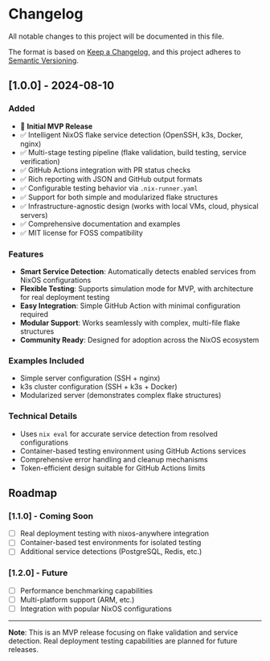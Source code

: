 # Changelog

All notable changes to this project will be documented in this file.

The format is based on [Keep a Changelog](https://keepachangelog.com/en/1.0.0/),
and this project adheres to [Semantic Versioning](https://semver.org/spec/v2.0.0.html).

## [1.0.0] - 2024-08-10

### Added
- 🚀 **Initial MVP Release**
- ✅ Intelligent NixOS flake service detection (OpenSSH, k3s, Docker, nginx)
- ✅ Multi-stage testing pipeline (flake validation, build testing, service verification)
- ✅ GitHub Actions integration with PR status checks
- ✅ Rich reporting with JSON and GitHub output formats
- ✅ Configurable testing behavior via `.nix-runner.yaml`
- ✅ Support for both simple and modularized flake structures
- ✅ Infrastructure-agnostic design (works with local VMs, cloud, physical servers)
- ✅ Comprehensive documentation and examples
- ✅ MIT license for FOSS compatibility

### Features
- **Smart Service Detection**: Automatically detects enabled services from NixOS configurations
- **Flexible Testing**: Supports simulation mode for MVP, with architecture for real deployment testing
- **Easy Integration**: Simple GitHub Action with minimal configuration required
- **Modular Support**: Works seamlessly with complex, multi-file flake structures
- **Community Ready**: Designed for adoption across the NixOS ecosystem

### Examples Included
- Simple server configuration (SSH + nginx)
- k3s cluster configuration (SSH + k3s + Docker)
- Modularized server (demonstrates complex flake structures)

### Technical Details
- Uses `nix eval` for accurate service detection from resolved configurations
- Container-based testing environment using GitHub Actions services
- Comprehensive error handling and cleanup mechanisms
- Token-efficient design suitable for GitHub Actions limits

## Roadmap

### [1.1.0] - Coming Soon
- [ ] Real deployment testing with nixos-anywhere integration
- [ ] Container-based test environments for isolated testing
- [ ] Additional service detections (PostgreSQL, Redis, etc.)

### [1.2.0] - Future
- [ ] Performance benchmarking capabilities
- [ ] Multi-platform support (ARM, etc.)
- [ ] Integration with popular NixOS configurations

---

**Note**: This is an MVP release focusing on flake validation and service detection. Real deployment testing capabilities are planned for future releases.
